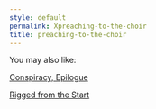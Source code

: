 ```yaml
---
style: default
permalink: Xpreaching-to-the-choir
title: preaching-to-the-choir
---
```

You may also like:

[Conspiracy, Epilogue](http://scp-wiki.net/conspiracy-epilogue)

[Rigged from the Start](http://scp-wiki.net/rigged-from-the-start)
